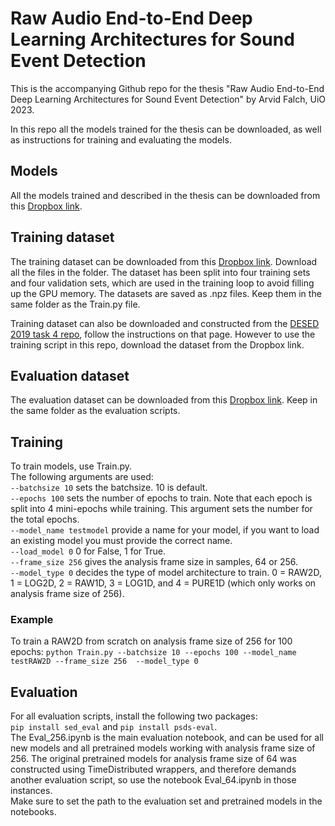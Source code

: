 # Raw Audio End-to-End Deep Learning Architectures for Sound Event Detection
This is the accompanying Github repo for the thesis "Raw Audio End-to-End Deep Learning Architectures for Sound Event Detection" by Arvid Falch, UiO 2023. 

In this repo all the models trained for the thesis can be downloaded, as well as instructions for training and evaluating the models. 

## Models

All the models trained and described in the thesis can be downloaded from this [Dropbox link](https://www.dropbox.com/scl/fo/omimk5k680nqo62b5l24p/h?dl=0&rlkey=t3amz8fmstdxtboji83l2je90). 

## Training dataset
The training dataset can be downloaded from this [Dropbox link](https://www.dropbox.com/scl/fo/px2pohl0vzek7qn66hqwc/h?dl=0&rlkey=4lm91avcc4n4lqvw01jwczuui). Download all the files in the folder. The dataset has been split into four training sets and four validation sets, which are used in the training loop to avoid filling up the GPU memory. The datasets are saved as .npz files. Keep them in the same folder as the Train.py file. 

Training dataset can also be downloaded and constructed from the [DESED 2019 task 4 repo](https://github.com/turpaultn/DESED), follow the instructions on that page. However to use the training script in this repo, download the dataset from the Dropbox link.  

## Evaluation dataset
The evaluation dataset can be downloaded from this [Dropbox link](https://www.dropbox.com/scl/fo/yms4wsqj97mgwnv2wkdr3/h?dl=0&rlkey=698xzssz2rcuqe8w0wozc05kf). Keep in the same folder as the evaluation scripts.  

## Training

To train models, use Train.py.   
The following arguments are used:  
`--batchsize 10` sets the batchsize. 10 is default.   
`--epochs 100` sets the number of epochs to train. Note that each epoch is split into 4 mini-epochs while training. This argument sets the number for the total epochs.   
`--model_name testmodel` provide a name for your model, if you want to load an existing model you must provide the correct name.   
`--load_model 0` 0 for False, 1 for True.  
`--frame_size 256` gives the analysis frame size in samples, 64 or 256.   
`--model_type 0` decides the type of model architecture to train. 0 = RAW2D, 1 = LOG2D, 2 = RAW1D, 3 = LOG1D, and 4 = PURE1D (which only works on analysis frame size of 256). 

### Example
To train a RAW2D from scratch on analysis frame size of 256 for 100 epochs: 
`python Train.py --batchsize 10 --epochs 100 --model_name testRAW2D --frame_size 256  --model_type 0`

## Evaluation
For all evaluation scripts, install the following two packages:  
`pip install sed_eval` and `pip install psds-eval`.  
The Eval_256.ipynb is the main evaluation notebook, and can be used for all new models and all pretrained models working with analysis frame size of 256. The original pretrained models for analysis frame size of 64 was constructed using TimeDistributed wrappers, and therefore demands another evaluation script, so use the notebook Eval_64.ipynb in those instances.  
Make sure to set the path to the evaluation set and pretrained models in the notebooks. 
